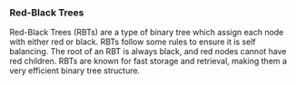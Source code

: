 ### Red-Black Trees
Red-Black Trees (RBTs) are a type of binary tree which assign each node with either red or black. RBTs follow some rules to ensure it is self balancing. The root of an RBT is always black, and red nodes cannot have red children. RBTs are known for fast storage and retrieval, making them a very efficient binary tree structure. 
